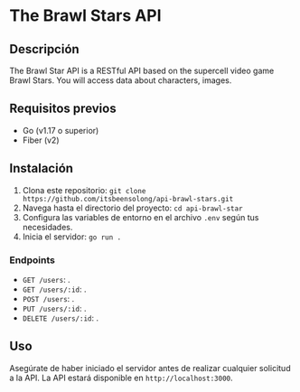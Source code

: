 # The Brawl Stars API

## Descripción

The Brawl Star API is a RESTful API based on the supercell video game Brawl Stars. You will access data about characters, images.

## Requisitos previos

- Go (v1.17 o superior)
- Fiber (v2)

## Instalación

1. Clona este repositorio: `git clone https://github.com/itsbeensolong/api-brawl-stars.git`
2. Navega hasta el directorio del proyecto: `cd api-brawl-star`
4. Configura las variables de entorno en el archivo `.env` según tus necesidades.
5. Inicia el servidor: `go run .`


### Endpoints

- `GET /users`: .
- `GET /users/:id`: .
- `POST /users`: .
- `PUT /users/:id`: .
- `DELETE /users/:id`: .

## Uso

Asegúrate de haber iniciado el servidor antes de realizar cualquier solicitud a la API. La API estará disponible en `http://localhost:3000`.


